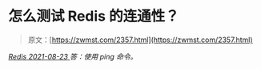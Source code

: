 <!--yml
category: 未分类
date: 0001-01-01 00:00:00
-->

# 怎么测试 Redis 的连通性？

> 原文：[https://zwmst.com/2357.html](https://zwmst.com/2357.html)

   [ *Redis* ](https://zwmst.com/redis)*[ <time datetime="2021-08-23T09:52:25+08:00"> 2021-08-23 </time> ](https://zwmst.com/2357.html)  答：使用 ping 命令。*